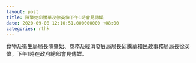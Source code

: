 ```yaml
---
layout: post
title: 陳肇始邱騰華及徐英偉下午1時會見傳媒
date: 2020-09-08 12:10:51.000000000 +08:00
categories: rthk
---
```


食物及衞生局局長陳肇始、商務及經濟發展局局長邱騰華和民政事務局局長徐英偉，下午1時在政府總部會見傳媒。
